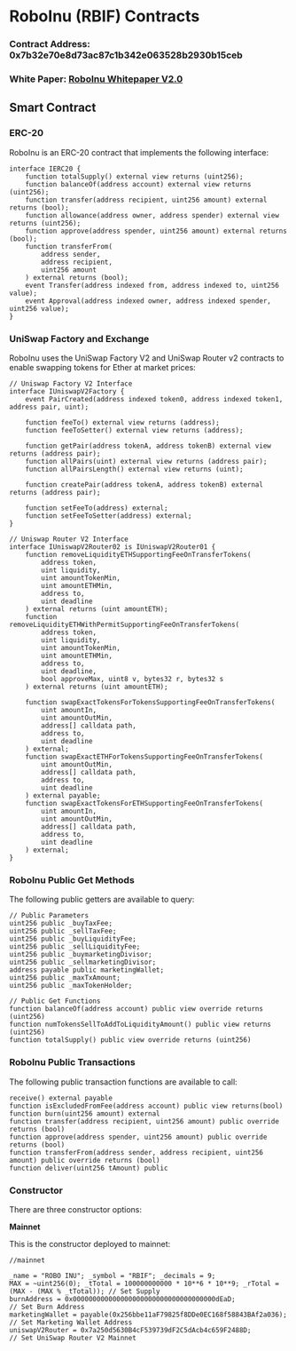 # RoboInu (RBIF) Contracts

### Contract Address: 0x7b32e70e8d73ac87c1b342e063528b2930b15ceb
### White Paper: [RoboInu Whitepaper V2.0](https://github.com/roboinu/roboinu-contracts/blob/main/documents/RGI-WhitePaper.pdf)

## Smart Contract
### ERC-20
RoboInu is an ERC-20 contract that implements the following interface:
```Solidity
interface IERC20 {
    function totalSupply() external view returns (uint256);
    function balanceOf(address account) external view returns (uint256);
    function transfer(address recipient, uint256 amount) external returns (bool);
    function allowance(address owner, address spender) external view returns (uint256);
    function approve(address spender, uint256 amount) external returns (bool);
    function transferFrom(
        address sender,
        address recipient,
        uint256 amount
    ) external returns (bool);
    event Transfer(address indexed from, address indexed to, uint256 value);
    event Approval(address indexed owner, address indexed spender, uint256 value);
}
```

### UniSwap Factory and Exchange
RoboInu uses the UniSwap Factory V2 and UniSwap Router v2 contracts to enable swapping tokens for Ether at market prices:

```Solidity
// Uniswap Factory V2 Interface
interface IUniswapV2Factory {
    event PairCreated(address indexed token0, address indexed token1, address pair, uint);

    function feeTo() external view returns (address);
    function feeToSetter() external view returns (address);

    function getPair(address tokenA, address tokenB) external view returns (address pair);
    function allPairs(uint) external view returns (address pair);
    function allPairsLength() external view returns (uint);

    function createPair(address tokenA, address tokenB) external returns (address pair);

    function setFeeTo(address) external;
    function setFeeToSetter(address) external;
}

// Uniswap Router V2 Interface
interface IUniswapV2Router02 is IUniswapV2Router01 {
    function removeLiquidityETHSupportingFeeOnTransferTokens(
        address token,
        uint liquidity,
        uint amountTokenMin,
        uint amountETHMin,
        address to,
        uint deadline
    ) external returns (uint amountETH);
    function removeLiquidityETHWithPermitSupportingFeeOnTransferTokens(
        address token,
        uint liquidity,
        uint amountTokenMin,
        uint amountETHMin,
        address to,
        uint deadline,
        bool approveMax, uint8 v, bytes32 r, bytes32 s
    ) external returns (uint amountETH);

    function swapExactTokensForTokensSupportingFeeOnTransferTokens(
        uint amountIn,
        uint amountOutMin,
        address[] calldata path,
        address to,
        uint deadline
    ) external;
    function swapExactETHForTokensSupportingFeeOnTransferTokens(
        uint amountOutMin,
        address[] calldata path,
        address to,
        uint deadline
    ) external payable;
    function swapExactTokensForETHSupportingFeeOnTransferTokens(
        uint amountIn,
        uint amountOutMin,
        address[] calldata path,
        address to,
        uint deadline
    ) external;
}
```

### RoboInu Public Get Methods
The following public getters are available to query:
```Solidity
// Public Parameters
uint256 public _buyTaxFee;
uint256 public _sellTaxFee;
uint256 public _buyLiquidityFee;
uint256 public _sellLiquidityFee;
uint256 public _buymarketingDivisor;
uint256 public _sellmarketingDivisor;
address payable public marketingWallet;
uint256 public _maxTxAmount;
uint256 public _maxTokenHolder;

// Public Get Functions
function balanceOf(address account) public view override returns (uint256)
function numTokensSellToAddToLiquidityAmount() public view returns (uint256)
function totalSupply() public view override returns (uint256)
```

### RoboInu Public Transactions
The following public transaction functions are available to call:
```Solidity
receive() external payable
function isExcludedFromFee(address account) public view returns(bool)
function burn(uint256 amount) external
function transfer(address recipient, uint256 amount) public override returns (bool)
function approve(address spender, uint256 amount) public override returns (bool) 
function transferFrom(address sender, address recipient, uint256 amount) public override returns (bool)
function deliver(uint256 tAmount) public
```

### Constructor
There are three constructor options:

**Mainnet**

This is the constructor deployed to mainnet:

```Solidity
//mainnet

_name = "ROBO INU"; _symbol = "RBIF"; _decimals = 9;
MAX = ~uint256(0); _tTotal = 100000000000 * 10**6 * 10**9; _rTotal = (MAX - (MAX % _tTotal)); // Set Supply
burnAddress = 0x000000000000000000000000000000000000dEaD;                           // Set Burn Address
marketingWallet = payable(0x256bbe11aF79825f8DDe0EC168f58843BAf2a036);              // Set Marketing Wallet Address
uniswapV2Router = 0x7a250d5630B4cF539739dF2C5dAcb4c659F2488D;                       // Set UniSwap Router V2 Mainnet

```
